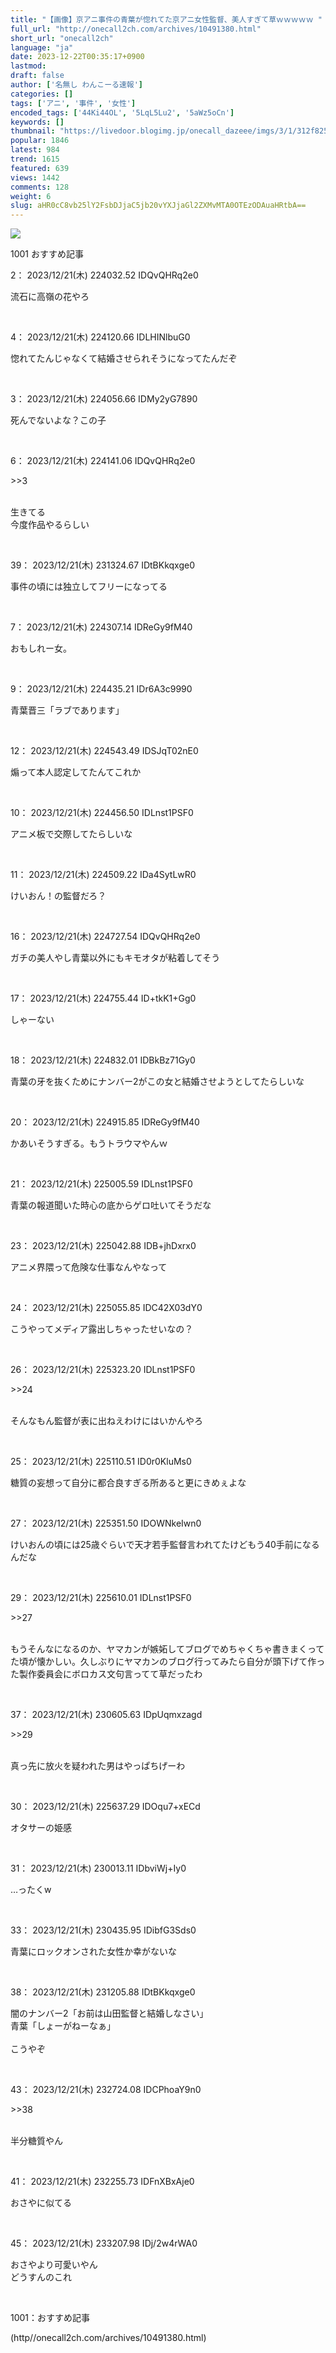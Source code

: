 ```yaml
---
title: "【画像】京アニ事件の青葉が惚れてた京アニ女性監督、美人すぎて草ｗｗｗｗｗ "
full_url: "http://onecall2ch.com/archives/10491380.html"
short_url: "onecall2ch"
language: "ja"
date: 2023-12-22T00:35:17+0900
lastmod: 
draft: false
author: ['名無し わんこーる速報']
categories: []
tags: ['アニ', '事件', '女性']
encoded_tags: ['44Ki44OL', '5LqL5Lu2', '5aWz5oCn']
keywords: []
thumbnail: "https://livedoor.blogimg.jp/onecall_dazeee/imgs/3/1/312f8250-s.jpg"
popular: 1846
latest: 984
trend: 1615
featured: 639
views: 1442
comments: 128
weight: 6
slug: aHR0cC8vb25lY2FsbDJjaC5jb20vYXJjaGl2ZXMvMTA0OTEzODAuaHRtbA==
---
```


![](https://livedoor.blogimg.jp/onecall_dazeee/imgs/3/1/312f8250-s.jpg)

<div> <p class='name2'> 1001 おすすめ記事</p> <p class='name2'>2： 2023/12/21(木) 224032.52 IDQvQHRq2e0</p><p class='onecall'> 流石に高嶺の花やろ <br></p><br> <p class='name2'>4： 2023/12/21(木) 224120.66 IDLHINlbuG0</p><p class='onecall'> 惚れてたんじゃなくて結婚させられそうになってたんだぞ <br></p><br> <p class='name2'>3： 2023/12/21(木) 224056.66 IDMy2yG7890</p><p class='onecall'> 死んでないよな？この子 <br></p><br> <p class='name2'>6： 2023/12/21(木) 224141.06 IDQvQHRq2e0</p><p class='onecall'> <p class='anchor'>>>3</p> <br> 生きてる <br> 今度作品やるらしい <br></p><br> <p class='name2'>39： 2023/12/21(木) 231324.67 IDtBKkqxge0</p><p class='onecall'> 事件の頃には独立してフリーになってる <br></p><br> <p class='name2'>7： 2023/12/21(木) 224307.14 IDReGy9fM40</p><p class='onecall'> おもしれー女。 <br></p><br> <p class='name2'>9： 2023/12/21(木) 224435.21 IDr6A3c9990</p><p class='onecall'> 青葉晋三「ラブであります」 <br></p><br> <p class='name2'>12： 2023/12/21(木) 224543.49 IDSJqT02nE0</p><p class='onecall'> 煽って本人認定してたんてこれか <br></p><br> <p class='name2'>10： 2023/12/21(木) 224456.50 IDLnst1PSF0</p><p class='onecall'> アニメ板で交際してたらしいな <br></p><br> <p class='name2'>11： 2023/12/21(木) 224509.22 IDa4SytLwR0</p><p class='onecall'> けいおん！の監督だろ？ <br></p><br> <p class='name2'>16： 2023/12/21(木) 224727.54 IDQvQHRq2e0</p><p class='onecall'> ガチの美人やし青葉以外にもキモオタが粘着してそう <br></p><br> <p class='name2'>17： 2023/12/21(木) 224755.44 ID+tkK1+Gg0</p><p class='onecall'> しゃーない <br></p><br> <p class='name2'>18： 2023/12/21(木) 224832.01 IDBkBz71Gy0</p><p class='onecall'> 青葉の牙を抜くためにナンバー2がこの女と結婚させようとしてたらしいな <br></p><br> <p class='name2'>20： 2023/12/21(木) 224915.85 IDReGy9fM40</p><p class='onecall'> かあいそうすぎる。もうトラウマやんｗ <br></p><br> <p class='name2'>21： 2023/12/21(木) 225005.59 IDLnst1PSF0</p><p class='onecall'> 青葉の報道聞いた時心の底からゲロ吐いてそうだな <br></p><br> <p class='name2'>23： 2023/12/21(木) 225042.88 IDB+jhDxrx0</p><p class='onecall'> アニメ界隈って危険な仕事なんやなって <br></p><br> <p class='name2'>24： 2023/12/21(木) 225055.85 IDC42X03dY0</p><p class='onecall'> こうやってメディア露出しちゃったせいなの？ <br></p><br> <p class='name2'>26： 2023/12/21(木) 225323.20 IDLnst1PSF0</p><p class='onecall'> <p class='anchor'>>>24</p> <br> そんなもん監督が表に出ねえわけにはいかんやろ <br></p><br> <p class='name2'>25： 2023/12/21(木) 225110.51 ID0r0KluMs0</p><p class='onecall'> 糖質の妄想って自分に都合良すぎる所あると更にきめぇよな <br></p><br> <p class='name2'>27： 2023/12/21(木) 225351.50 IDOWNkeIwn0</p><p class='onecall'> けいおんの頃には25歳ぐらいで天才若手監督言われてたけどもう40手前になるんだな <br></p><br> <p class='name2'>29： 2023/12/21(木) 225610.01 IDLnst1PSF0</p><p class='onecall'> <p class='anchor'>>>27</p> <br> もうそんなになるのか、ヤマカンが嫉妬してブログでめちゃくちゃ書きまくってた頃が懐かしい。久しぶりにヤマカンのブログ行ってみたら自分が頭下げて作った製作委員会にボロカス文句言ってて草だったわ <br></p><br> <p class='name2'>37： 2023/12/21(木) 230605.63 IDpUqmxzagd</p><p class='onecall'> <p class='anchor'>>>29</p> <br> 真っ先に放火を疑われた男はやっぱちげーわ <br></p><br> <p class='name2'>30： 2023/12/21(木) 225637.29 IDOqu7+xECd</p><p class='onecall'> オタサーの姫感 <br></p><br> <p class='name2'>31： 2023/12/21(木) 230013.11 IDbviWj+Iy0</p><p class='onecall'> …ったくw <br></p><br> <p class='name2'>33： 2023/12/21(木) 230435.95 IDibfG3Sds0</p><p class='onecall'> 青葉にロックオンされた女性か幸がないな <br></p><br> <p class='name2'>38： 2023/12/21(木) 231205.88 IDtBKkqxge0</p><p class='onecall'> 闇のナンバー2「お前は山田監督と結婚しなさい」 <br> 青葉「しょーがねーなぁ」 <br> <br> こうやぞ <br></p><br> <p class='name2'>43： 2023/12/21(木) 232724.08 IDCPhoaY9n0</p><p class='onecall'> <p class='anchor'>>>38</p> <br> 半分糖質やん <br></p><br> <p class='name2'>41： 2023/12/21(木) 232255.73 IDFnXBxAje0</p><p class='onecall'> おさやに似てる <br></p><br> <p class='name2'>45： 2023/12/21(木) 233207.98 IDj/2w4rWA0</p><p class='onecall'> おさやより可愛いやん <br> どうすんのこれ <br></p><br> <p class='name2'>1001：おすすめ記事</p> </div>

(http//onecall2ch.com/archives/10491380.html)
